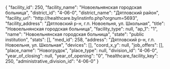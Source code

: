 {
    "facility_id": 250,
    "facility_name": "Новоельнянская городская больница",
    "district_id": "4-06-0",
    "district_name": "Дятловский район",
    "facility_url": "http:\/\/healthcare.by\/instinfo.php?orgnum=5693",
    "facility_address": "Дятловский р-н, г.п. Новоельня, ул. Школьная",
    "title": "Новоельнянская городская больница",
    "facility_type": null,
    "ap_1": "1",
    "name": "Новоельнянская городская больница",
    "state": "public institution",
    "stats": [],
    "med_id": 258,
    "address": "Дятловский р-н, г.п. Новоельня, ул. Школьная",
    "devices": [],
    "coord_x_y": null,
    "job_offers": [],
    "place_name": "Новогрудок",
    "place_type": null,
    "division_id": "4-06-0",
    "year_of_closing": null,
    "year_of_opening": "0",
    "healthcare_facility_key": 250,
    "administrative_division_id": "4-06-0"
}